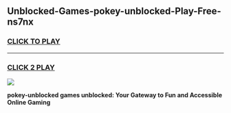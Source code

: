 
## Unblocked-Games-pokey-unblocked-Play-Free-ns7nx
<h3>
<a href="https://premium76.site?title=pokey-unblocked&ref=21A">CLICK TO PLAY</a></h3>
<hr>

<h3>
<a href="https://premium76.site?title=pokey-unblocked&ref=21A">CLICK 2 PLAY</a>
  
</h3>

<a href="https://premium76.site?title=pokey-unblocked&ref=21A"><img src="https://clearcache.store/games.png"></a>


**pokey-unblocked games unblocked: Your Gateway to Fun and Accessible Online Gaming**
